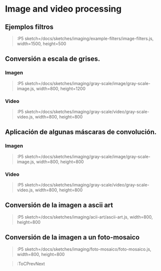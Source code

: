# Image and video processing

## Ejemplos filtros

> :P5 sketch=/docs/sketches/imaging/example-filters/image-filters.js, width=1500, height=500

## Conversión a escala de grises.

### Imagen
> :P5 sketch=/docs/sketches/imaging/gray-scale/image/gray-scale-image.js, width=800, height=1200
### Video
> :P5 sketch=/docs/sketches/imaging/gray-scale/video/gray-scale-video.js, width=800, height=800

## Aplicación de algunas máscaras de convolución.

### Imagen
> :P5 sketch=/docs/sketches/imaging/gray-scale/image/gray-scale-image.js, width=800, height=800
### Video
> :P5 sketch=/docs/sketches/imaging/gray-scale/video/gray-scale-video.js, width=800, height=800

## Conversión de la imagen a ascii art
> :P5 sketch=/docs/sketches/imaging/acii-art/ascii-art.js, width=800, height=800

## Conversión de la imagen a un foto-mosaico
> :P5 sketch=/docs/sketches/imaging/foto-mosaico/foto-mosaico.js, width=800, height=800

> :ToCPrevNext